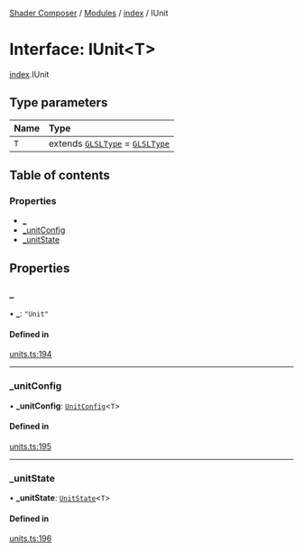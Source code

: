 [Shader Composer](../README.md) / [Modules](../modules.md) / [index](../modules/index.md) / IUnit

# Interface: IUnit<T\>

[index](../modules/index.md).IUnit

## Type parameters

| Name | Type |
| :------ | :------ |
| `T` | extends [`GLSLType`](../modules/index.md#glsltype) = [`GLSLType`](../modules/index.md#glsltype) |

## Table of contents

### Properties

- [\_](index.IUnit.md#_)
- [\_unitConfig](index.IUnit.md#_unitconfig)
- [\_unitState](index.IUnit.md#_unitstate)

## Properties

### \_

• **\_**: ``"Unit"``

#### Defined in

[units.ts:194](https://github.com/hmans/composer-suite/blob/19ecb7d3/packages/shader-composer/src/units.ts#L194)

___

### \_unitConfig

• **\_unitConfig**: [`UnitConfig`](../modules/index.md#unitconfig)<`T`\>

#### Defined in

[units.ts:195](https://github.com/hmans/composer-suite/blob/19ecb7d3/packages/shader-composer/src/units.ts#L195)

___

### \_unitState

• **\_unitState**: [`UnitState`](../modules/index.md#unitstate)<`T`\>

#### Defined in

[units.ts:196](https://github.com/hmans/composer-suite/blob/19ecb7d3/packages/shader-composer/src/units.ts#L196)
